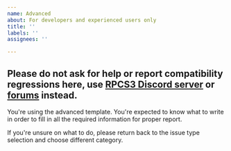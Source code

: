 ```yaml
---
name: Advanced
about: For developers and experienced users only
title: ''
labels: ''
assignees: ''

---
```


## Please do not ask for help or report compatibility regressions here, use [RPCS3 Discord server](https://discord.gg/rpcs3) or [forums](https://forums.rpcs3.net/) instead.

You're using the advanced template. You're expected to know what to write in order to fill in all the required information for proper report.

If you're unsure on what to do, please return back to the issue type selection and choose different category.